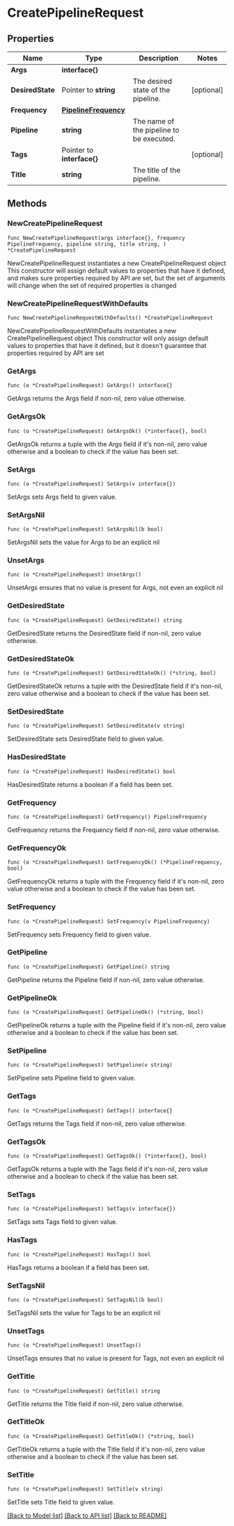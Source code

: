 # CreatePipelineRequest

## Properties

Name | Type | Description | Notes
------------ | ------------- | ------------- | -------------
**Args** | **interface{}** |  | 
**DesiredState** | Pointer to **string** | The desired state of the pipeline. | [optional] 
**Frequency** | [**PipelineFrequency**](PipelineFrequency.md) |  | 
**Pipeline** | **string** | The name of the pipeline to be executed. | 
**Tags** | Pointer to **interface{}** |  | [optional] 
**Title** | **string** | The title of the pipeline. | 

## Methods

### NewCreatePipelineRequest

`func NewCreatePipelineRequest(args interface{}, frequency PipelineFrequency, pipeline string, title string, ) *CreatePipelineRequest`

NewCreatePipelineRequest instantiates a new CreatePipelineRequest object
This constructor will assign default values to properties that have it defined,
and makes sure properties required by API are set, but the set of arguments
will change when the set of required properties is changed

### NewCreatePipelineRequestWithDefaults

`func NewCreatePipelineRequestWithDefaults() *CreatePipelineRequest`

NewCreatePipelineRequestWithDefaults instantiates a new CreatePipelineRequest object
This constructor will only assign default values to properties that have it defined,
but it doesn't guarantee that properties required by API are set

### GetArgs

`func (o *CreatePipelineRequest) GetArgs() interface{}`

GetArgs returns the Args field if non-nil, zero value otherwise.

### GetArgsOk

`func (o *CreatePipelineRequest) GetArgsOk() (*interface{}, bool)`

GetArgsOk returns a tuple with the Args field if it's non-nil, zero value otherwise
and a boolean to check if the value has been set.

### SetArgs

`func (o *CreatePipelineRequest) SetArgs(v interface{})`

SetArgs sets Args field to given value.


### SetArgsNil

`func (o *CreatePipelineRequest) SetArgsNil(b bool)`

 SetArgsNil sets the value for Args to be an explicit nil

### UnsetArgs
`func (o *CreatePipelineRequest) UnsetArgs()`

UnsetArgs ensures that no value is present for Args, not even an explicit nil
### GetDesiredState

`func (o *CreatePipelineRequest) GetDesiredState() string`

GetDesiredState returns the DesiredState field if non-nil, zero value otherwise.

### GetDesiredStateOk

`func (o *CreatePipelineRequest) GetDesiredStateOk() (*string, bool)`

GetDesiredStateOk returns a tuple with the DesiredState field if it's non-nil, zero value otherwise
and a boolean to check if the value has been set.

### SetDesiredState

`func (o *CreatePipelineRequest) SetDesiredState(v string)`

SetDesiredState sets DesiredState field to given value.

### HasDesiredState

`func (o *CreatePipelineRequest) HasDesiredState() bool`

HasDesiredState returns a boolean if a field has been set.

### GetFrequency

`func (o *CreatePipelineRequest) GetFrequency() PipelineFrequency`

GetFrequency returns the Frequency field if non-nil, zero value otherwise.

### GetFrequencyOk

`func (o *CreatePipelineRequest) GetFrequencyOk() (*PipelineFrequency, bool)`

GetFrequencyOk returns a tuple with the Frequency field if it's non-nil, zero value otherwise
and a boolean to check if the value has been set.

### SetFrequency

`func (o *CreatePipelineRequest) SetFrequency(v PipelineFrequency)`

SetFrequency sets Frequency field to given value.


### GetPipeline

`func (o *CreatePipelineRequest) GetPipeline() string`

GetPipeline returns the Pipeline field if non-nil, zero value otherwise.

### GetPipelineOk

`func (o *CreatePipelineRequest) GetPipelineOk() (*string, bool)`

GetPipelineOk returns a tuple with the Pipeline field if it's non-nil, zero value otherwise
and a boolean to check if the value has been set.

### SetPipeline

`func (o *CreatePipelineRequest) SetPipeline(v string)`

SetPipeline sets Pipeline field to given value.


### GetTags

`func (o *CreatePipelineRequest) GetTags() interface{}`

GetTags returns the Tags field if non-nil, zero value otherwise.

### GetTagsOk

`func (o *CreatePipelineRequest) GetTagsOk() (*interface{}, bool)`

GetTagsOk returns a tuple with the Tags field if it's non-nil, zero value otherwise
and a boolean to check if the value has been set.

### SetTags

`func (o *CreatePipelineRequest) SetTags(v interface{})`

SetTags sets Tags field to given value.

### HasTags

`func (o *CreatePipelineRequest) HasTags() bool`

HasTags returns a boolean if a field has been set.

### SetTagsNil

`func (o *CreatePipelineRequest) SetTagsNil(b bool)`

 SetTagsNil sets the value for Tags to be an explicit nil

### UnsetTags
`func (o *CreatePipelineRequest) UnsetTags()`

UnsetTags ensures that no value is present for Tags, not even an explicit nil
### GetTitle

`func (o *CreatePipelineRequest) GetTitle() string`

GetTitle returns the Title field if non-nil, zero value otherwise.

### GetTitleOk

`func (o *CreatePipelineRequest) GetTitleOk() (*string, bool)`

GetTitleOk returns a tuple with the Title field if it's non-nil, zero value otherwise
and a boolean to check if the value has been set.

### SetTitle

`func (o *CreatePipelineRequest) SetTitle(v string)`

SetTitle sets Title field to given value.



[[Back to Model list]](../README.md#documentation-for-models) [[Back to API list]](../README.md#documentation-for-api-endpoints) [[Back to README]](../README.md)


